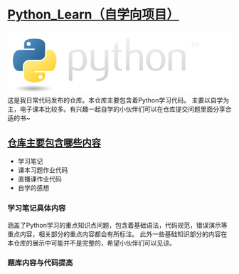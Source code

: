 # [Python_Learn（自学向项目） ](https://github.com/Chaniug/Python_Learn)
![PYthonlogo](image/python-logo@2x.png)
<br/>
这是我日常代码发布的仓库。本仓库主要包含着Python学习代码。
主要以自学为主，电子课本比较多。有兴趣一起自学的小伙伴们可以在仓库提交问题里面分享合适的书~

##  [仓库主要包含哪些内容](https://github.com/Chaniug/Python_Learn/tree/master/Code)
* 学习笔记
* 课本习题作业代码
* 直播课作业代码
* 自学的感想

### 学习笔记具体内容
涵盖了Python学习的重点知识点问题，包含着基础语法，代码规范，错误演示等重点内容，相关部分的重点内容都会有所标注。
此外一些基础知识部分的内容在本仓库的展示中可能并不是完整的，希望小伙伴们可以见谅。
### 题库内容与代码提高

